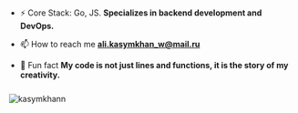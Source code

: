- ⚡ Core Stack: Go, JS. **Specializes in backend development and DevOps.**

- 📫 How to reach me **ali.kasymkhan_w@mail.ru**

- 🚀 Fun fact **My code is not just lines and functions, it is the story of my creativity.**

<h3 align="left"></h3>
<p align="left">
</p>

<p>&nbsp;<img align="center" src="https://github-readme-stats.vercel.app/api?username=kasymkhann&show_icons=true&locale=en" alt="kasymkhann" /></p>

